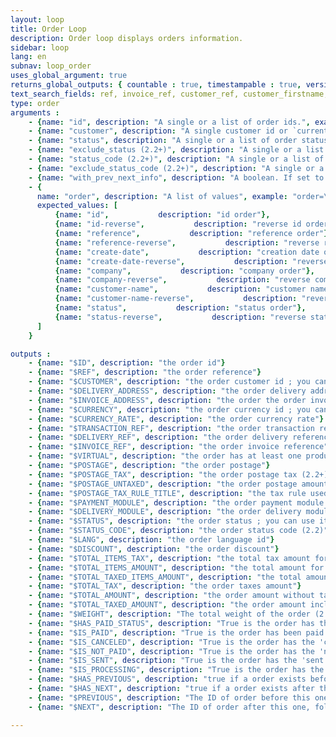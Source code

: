 ```yaml
---
layout: loop
title: Order Loop
description: Order loop displays orders information.
sidebar: loop
lang: en
subnav: loop_order
uses_global_argument: true
returns_global_outputs: { countable : true, timestampable : true, versionable : false }
text_search_fields: ref, invoice_ref, customer_ref, customer_firstname, customer_lastname, customer_email, delivery_ref (since 2.3), transaction_ref (since 2.3)
type: order
arguments :
    - {name: "id", description: "A single or a list of order ids.", example: "id=\"2\", id=\"1,4,7\""}
    - {name: "customer", description: "A single customer id or `current` keyword to get logged in user or `*` keyword to match all users.", example: "customer=\"2\", customer=\"current\"", default: "current"}
    - {name: "status", description: "A single or a list of order status ID or `*` keyword to match all", example: "status=\"*\", status=\"1,4,7\""}
    - {name: "exclude_status (2.2+)", description: "A single or a list of order status ID which are to be excluded from the results", example: "status=\"*\", exclude_status=\"1,4,7\""}
    - {name: "status_code (2.2+)", description: "A single or a list of order status codes or `*` keyword to match all. The valid status codes are not_paid, paid, processing, sent, canceled, or any custom status that may be defined", example: "status=\"*\", status=\"not_paid,canceled\""}
    - {name: "exclude_status_code (2.2+)", description: "A single or a list of order status codes which are to be excluded from the results. The valid status codes are not_paid, paid, processing, sent, canceled, or any custom status that may be defined", example: "exclude_status_code=\"paid,processing\""}
    - {name: "with_prev_next_info", description: "A boolean. If set to true, $PREVIOUS and $NEXT output arguments are available.", example: "with_prev_next_info=\"yes\"", default: "false", from_version: "2.3"}
    - {
      name: "order", description: "A list of values", example: "order=\"reference-reverse\"", default: "create-date-reverse",
      expected_values: [
          {name: "id",           description: "id order"},
          {name: "id-reverse",           description: "reverse id order"},
          {name: "reference",           description: "reference order"},
          {name: "reference-reverse",           description: "reverse reference order"},
          {name: "create-date",           description: "creation date order"},
          {name: "create-date-reverse",           description: "reverse creation date order"},
          {name: "company",           description: "company order"},
          {name: "company-reverse",           description: "reverse company order"},
          {name: "customer-name",           description: "customer name order"},
          {name: "customer-name-reverse",           description: "reverse customer name order"},
          {name: "status",           description: "status order"},
          {name: "status-reverse",           description: "reverse status order"}
      ]
    }

outputs :
    - {name: "$ID", description: "the order id"}
    - {name: "$REF", description: "the order reference"}
    - {name: "$CUSTOMER", description: "the order customer id ; you can use it in a <a href=\"/en/documentation/loop/customer.html\">customer loop</a>"}
    - {name: "$DELIVERY_ADDRESS", description: "the order delivery address id ; you can use it in a <a href=\"/en/documentation/loop/order_address.html\">order address loop</a>"}
    - {name: "$INVOICE_ADDRESS", description: "the order the order invoice address id ; you can use it in a <a href=\"/en/documentation/loop/order_address.html\">order address loop</a>"}
    - {name: "$CURRENCY", description: "the order currency id ; you can use it in a <a href=\"/en/documentation/loop/currency.html\">currency loop</a>"}
    - {name: "$CURRENCY_RATE", description: "the order currency rate"}
    - {name: "$TRANSACTION_REF", description: "the order transaction reference. It's usually the unique identifier shared between the e-shop and it's bank"}
    - {name: "$DELIVERY_REF", description: "the order delivery reference. It's usually use for tracking package"}
    - {name: "$INVOICE_REF", description: "the order invoice reference"}
    - {name: "$VIRTUAL", description: "the order has at least one product which is a virtual product"}
    - {name: "$POSTAGE", description: "the order postage"}
    - {name: "$POSTAGE_TAX", description: "the order postage tax (2.2+)"}
    - {name: "$POSTAGE_UNTAXED", description: "the order postage amount without tax (2.2+)"}
    - {name: "$POSTAGE_TAX_RULE_TITLE", description: "the tax rule used to get the postage tax amount (2.2+)"}
    - {name: "$PAYMENT_MODULE", description: "the order payment module id ; you can use it in a <a href=\"/en/documentation/loop/module.html\">module loop</a>"}
    - {name: "$DELIVERY_MODULE", description: "the order delivery module id ; you can use it in a <a href=\"/en/documentation/loop/module.html\">module loop</a>"}
    - {name: "$STATUS", description: "the order status ; you can use it in a <a href=\"/en/documentation/loop/order_status.html\">order status loop</a>"}
    - {name: "$STATUS_CODE", description: "the order status code (2.2)"}
    - {name: "$LANG", description: "the order language id"}
    - {name: "$DISCOUNT", description: "the order discount"}
    - {name: "$TOTAL_ITEMS_TAX", description: "the total tax amount for of the ordered items only, without postage tax (2.4+)"}
    - {name: "$TOTAL_ITEMS_AMOUNT", description: "the total amount for ordered items, excluding taxes (2.4+)"}
    - {name: "$TOTAL_TAXED_ITEMS_AMOUNT", description: "the total amount for ordered items, including taxes (2.4+)"}
    - {name: "$TOTAL_TAX", description: "the order taxes amount"}
    - {name: "$TOTAL_AMOUNT", description: "the order amount without taxes"}
    - {name: "$TOTAL_TAXED_AMOUNT", description: "the order amount including taxes"}
    - {name: "$WEIGHT", description: "The total weight of the order (2.2+)"}
    - {name: "$HAS_PAID_STATUS", description: "True is the order has the 'paid' status, false otherwise"}
    - {name: "$IS_PAID", description: "True is the order has been paid (whatever current status is), false otherwise"}
    - {name: "$IS_CANCELED", description: "True is the order has the 'canceled' status, false otherwise"}
    - {name: "$IS_NOT_PAID", description: "True is the order has the 'not paid' status, false otherwise"}
    - {name: "$IS_SENT", description: "True is the order has the 'sent' status, false otherwise"}
    - {name: "$IS_PROCESSING", description: "True is the order has the 'processing' status, false otherwise"}
    - {name: "$HAS_PREVIOUS", description: "true if a order exists before this one following orders id. Only available if <strong>with_prev_next_info</strong> parameter is set to true", from_version: "2.3"}
    - {name: "$HAS_NEXT", description: "true if a order exists after this one, following orders id. Only available if <strong>with_prev_next_info</strong> parameter is set to true", from_version: "2.3"}
    - {name: "$PREVIOUS", description: "The ID of order before this one, following orders id, or null if none exists. Only available if <strong>with_prev_next_info</strong> parameter is set to true", from_version: "2.3"}
    - {name: "$NEXT", description: "The ID of order after this one, following orders id, or null if none exists. Only available if <strong>with_prev_next_info</strong> parameter is set to true", from_version: "2.3"}

---
```

